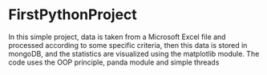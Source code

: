 # FirstPythonProject
In this simple project, data is taken from a Microsoft Excel file and processed according to some specific criteria, then this data is stored in mongoDB, and the statistics are visualized using the matplotlib module. The code uses the OOP principle, panda module and simple threads
